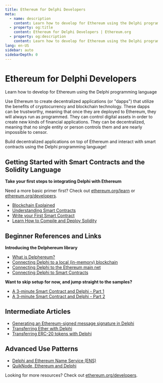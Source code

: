 ```yaml
---
title: Ethereum for Delphi Developers
meta:
  - name: description
    content: Learn how to develop for Ethereum using the Delphi programming language
  - property: og:title
    content: Ethereum for Delphi Developers | Ethereum.org
  - property: og:description
    content: Learn how to develop for Ethereum using the Delphi programming language
lang: en-US
sidebar: auto
sidebarDepth: 0
---
```


# Ethereum for Delphi Developers

<div class="featured">Learn how to develop for Ethereum using the Delphi programming language</div>

Use Ethereum to create decentralized applications (or "dapps") that utilize the benefits of cryptocurrency and blockchain technology. These dapps can be trustworthy, meaning that once they are deployed to Ethereum, they will always run as programmed. They can control digital assets in order to create new kinds of financial applications. They can be decentralized, meaning that no single entity or person controls them and are nearly impossible to censor.

Build decentralized applications on top of Ethereum and interact with smart contracts using the Delphi programming language!

## Getting Started with Smart Contracts and the Solidity Language

**Take your first steps to integrating Delphi with Ethereum**

Need a more basic primer first? Check out [ethereum.org/learn](/learn/) or [ethereum.org/developers](/developers/).

- [Blockchain Explained](https://kauri.io/article/d55684513211466da7f8cc03987607d5/blockchain-explained)
- [Understanding Smart Contracts](https://kauri.io/article/e4f66c6079e74a4a9b532148d3158188/ethereum-101-part-5-the-smart-contract)
- [Write your First Smart Contract](https://kauri.io/article/124b7db1d0cf4f47b414f8b13c9d66e2/remix-ide-your-first-smart-contract)
- [Learn How to Compile and Deploy Solidity](https://kauri.io/article/973c5f54c4434bb1b0160cff8c695369/understanding-smart-contract-compilation-and-deployment)

## Beginner References and Links

**Introducing the Delphereum library**

- [What is Delphereum?](https://github.com/svanas/delphereum/blob/master/README.md)
- [Connecting Delphi to a local (in-memory) blockchain](https://medium.com/@svanas/connecting-delphi-to-a-local-in-memory-blockchain-9a1512d6c5b0)
- [Connecting Delphi to the Ethereum main net](https://medium.com/@svanas/connecting-delphi-to-the-ethereum-main-net-5faf1feffd83)
- [Connecting Delphi to Smart Contracts](https://medium.com/@svanas/connecting-delphi-to-smart-contracts-3146b12803a1)

**Want to skip setup for now, and jump straight to the samples?**

- [A 3-minute Smart Contract and Delphi - Part 1](https://medium.com/@svanas/a-3-minute-smart-contract-and-delphi-61d998571d)
- [A 3-minute Smart Contract and Delphi - Part 2](https://medium.com/@svanas/a-3-minute-smart-contract-and-delphi-part-2-446925faa47b)

## Intermediate Articles

- [Generating an Ethereum-signed message signature in Delphi](https://medium.com/@svanas/generating-an-ethereum-signed-message-signature-in-delphi-75661ce5031b)
- [Transferring Ether with Delphi](https://medium.com/@svanas/transferring-ether-with-delphi-b5f24b1a98a4)
- [Transferring ERC-20 tokens with Delphi](https://medium.com/@svanas/transferring-erc-20-tokens-with-delphi-bb44c05b295d)

## Advanced Use Patterns

- [Delphi and Ethereum Name Service (ENS)](https://medium.com/@svanas/delphi-and-ethereum-name-service-ens-4443cd278af7)
- [QuikNode, Ethereum and Delphi](https://medium.com/@svanas/quiknode-ethereum-and-delphi-f7bfc9671c23)

Looking for more resources? Check out [ethereum.org/developers](/developers/).
